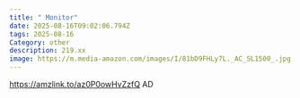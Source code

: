 ```yaml
---
title: " Monitor"
date: 2025-08-16T09:02:06.794Z
tags: 2025-08-16
Category: other
description: 219.xx
image: https://m.media-amazon.com/images/I/81bD9FHLy7L._AC_SL1500_.jpg
---
```

https://amzlink.to/az0P0owHvZzfQ
AD